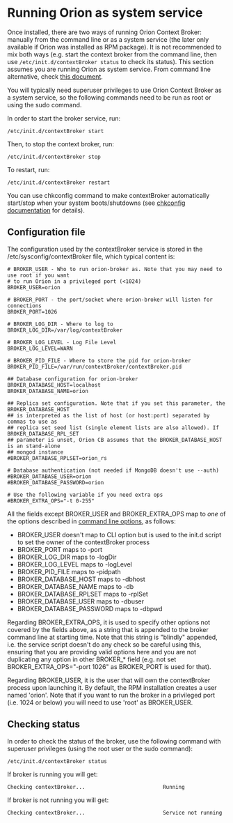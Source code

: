 # Running Orion as system service

Once installed, there are two ways of running Orion Context Broker: manually from the command line or as a system service (the later only available if Orion was installed as RPM package). It is not recommended to mix both ways (e.g. start the context broker from the command line, then use `/etc/init.d/contextBroker status` to check its status). This section assumes you are running Orion as system service. From command line alternative, check [this document](cli.md).

You will typically need superuser privileges to use Orion Context Broker
as a system service, so the following commands need to be run as root or
using the sudo command.

In order to start the broker service, run:

```
/etc/init.d/contextBroker start
```

Then, to stop the context broker, run:

```
/etc/init.d/contextBroker stop
```

To restart, run:

```
/etc/init.d/contextBroker restart
```

You can use chkconfig command to make contextBroker automatically
start/stop when your system boots/shutdowns (see [chkconfig
documentation](http://www.centos.org/docs/5/html/Deployment_Guide-en-US/s1-services-chkconfig.html)
for details).

## Configuration file

The configuration used by the contextBroker service is stored in the
/etc/sysconfig/contextBroker file, which typical content is:

```
# BROKER_USER - Who to run orion-broker as. Note that you may need to use root if you want
# to run Orion in a privileged port (<1024)
BROKER_USER=orion

# BROKER_PORT - the port/socket where orion-broker will listen for connections
BROKER_PORT=1026

# BROKER_LOG_DIR - Where to log to
BROKER_LOG_DIR=/var/log/contextBroker

# BROKER_LOG_LEVEL - Log File Level
BROKER_LOG_LEVEL=WARN

# BROKER_PID_FILE - Where to store the pid for orion-broker
BROKER_PID_FILE=/var/run/contextBroker/contextBroker.pid

## Database configuration for orion-broker
BROKER_DATABASE_HOST=localhost
BROKER_DATABASE_NAME=orion

## Replica set configuration. Note that if you set this parameter, the BROKER_DATABASE_HOST
## is interpreted as the list of host (or host:port) separated by commas to use as
## replica set seed list (single element lists are also allowed). If BROKER_DATABASE_RPL_SET
## parameter is unset, Orion CB assumes that the BROKER_DATABASE_HOST is an stand-alone
## mongod instance
#BROKER_DATABASE_RPLSET=orion_rs

# Database authentication (not needed if MongoDB doesn't use --auth)
#BROKER_DATABASE_USER=orion
#BROKER_DATABASE_PASSWORD=orion

# Use the following variable if you need extra ops
#BROKER_EXTRA_OPS="-t 0-255"
```

All the fields except BROKER\_USER and BROKER\_EXTRA\_OPS map to *one*
of the options described in [command line
options](cli.md#command-line-options), as follows:

-   BROKER\_USER doesn't map to CLI option but is used to the init.d script to set the owner of the contextBroker process
-   BROKER\_PORT maps to -port
-   BROKER\_LOG\_DIR maps to -logDir
-   BROKER\_LOG\_LEVEL maps to -logLevel
-   BROKER\_PID\_FILE maps to -pidpath
-   BROKER\_DATABASE\_HOST maps to -dbhost
-   BROKER\_DATABASE\_NAME maps to -db
-   BROKER\_DATABASE\_RPLSET maps to -rplSet
-   BROKER\_DATABASE\_USER maps to -dbuser
-   BROKER\_DATABASE\_PASSWORD maps to -dbpwd

Regarding BROKER\_EXTRA\_OPS, it is used to specify other options not
covered by the fields above, as a string that is appended to the broker
command line at starting time. Note that this string is "blindly"
appended, i.e. the service script doesn't do any check so be careful
using this, ensuring that you are providing valid options here and you
are not duplicating any option in other BROKER\_\* field (e.g. not set
BROKER\_EXTRA\_OPS="-port 1026" as BROKER\_PORT is used for that).

Regarding BROKER\_USER, it is the user that will own the contextBroker
process upon launching it. By default, the RPM installation creates a
user named 'orion'. Note that if you want to run the broker in a
privileged port (i.e. 1024 or below) you will need to use 'root' as
BROKER\_USER.

## Checking status

In order to check the status of the broker, use the following command
with superuser privileges (using the root user or the sudo command):

```
/etc/init.d/contextBroker status
```

If broker is running you will get:

```
Checking contextBroker...                         Running
```

If broker is not running you will get:

```
Checking contextBroker...                         Service not running
```
